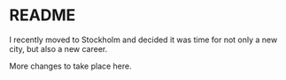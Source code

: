 # README

I recently moved to Stockholm and decided it was time for not only a new city, but also a new career. 

More changes to take place here.


